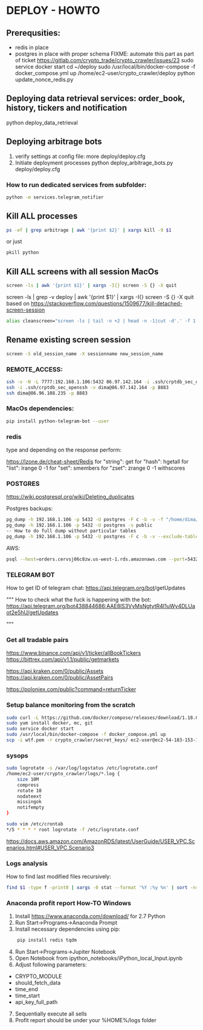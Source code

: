 # DEPLOY - HOWTO
## Prerequsities:
* redis in place
* postgres in place with proper schema
FIXME: automate this part as part of ticket https://gitlab.com/crypto_trade/crypto_crawler/issues/23
sudo service docker start
cd ~/deploy
sudo /usr/local/bin/docker-compose -f docker_compose.yml up
/home/ec2-user/crypto_crawler/deploy
python update_nonce_redis.py


## Deploying data retrieval services: order_book, history, tickers and notification
python deploy_data_retrieval

## Deploying arbitrage bots
1. verify settings at config file:
more deploy/deploy.cfg
2. Initiate deployment processes
python deploy_arbitrage_bots.py deploy/deploy.cfg

### How to run dedicated services from subfolder:
``` bash
python -m services.telegram_notifier
```
## Kill ALL processes
``` bash
ps -ef | grep arbitrage | awk '{print $2}' | xargs kill -9 $1
```
or just
``` bash
pkill python
```

## Kill ALL screens with all session MacOs
``` bash
screen -ls | awk '{print $1}' | xargs -I{} screen -S {} -X quit
```
screen -ls | grep -v deploy | awk '{print $1}' | xargs -I{} screen -S {} -X quit
based on  https://stackoverflow.com/questions/1509677/kill-detached-screen-session

``` bash
alias cleanscreen="screen -ls | tail -n +2 | head -n -1|cut -d'.' -f 1 |xargs kill -9 ; screen -wipe"
```

## Rename existing screen session
``` bash
screen -S old_session_name -X sessionname new_session_name
```

### REMOTE_ACCESS:
``` bash
ssh -v -N -L 7777:192.168.1.106:5432 86.97.142.164 -i .ssh/crptdb_sec_openssh -l dima -p 8883
ssh -i .ssh/crptdb_sec_openssh -v dima@86.97.142.164 -p 8883
ssh dima@86.96.108.235 -p 8883
```

### MacOs dependencies:
``` bash
pip install python-telegram-bot --user
```

### redis
type <key>
and depending on the response perform:

https://lzone.de/cheat-sheet/Redis
for "string": get <key>
for "hash": hgetall <key>
for "list": lrange <key> 0 -1
for "set": smembers <key>
for "zset": zrange <key> 0 -1 withscores

### POSTGRES
https://wiki.postgresql.org/wiki/Deleting_duplicates

Postgres backups:
``` bash
pg_dump -h 192.168.1.106 -p 5432 -U postgres -F c -b -v -f "/home/dima/full_DDMMYYYY"
pg_dump -h 192.168.1.106 -p 5432 -U postgres -s public
-- How to do full dump without particular tables
pg_dump -h 192.168.1.106 -p 5432 -U postgres -F c -b -v --exclude-table=alarams --exclude-table=tmp_binance_orders --exclude-table=tmp_history_trades --exclude-table=tmp_trades --exclude-table=trades -f "/home/dima/full_DDMMYYYY"
```

AWS:
``` bash
psql --host=orders.cervsj06c8zw.us-west-1.rds.amazonaws.com --port=5432 --username=postgres --password --dbname=crypto
```


### TELEGRAM BOT
How to get ID of telegram chat:
https://api.telegram.org/bot<YourBOTToken>/getUpdates

"""
How to check what the fuck is happening with the bot:
https://api.telegram.org/bot438844686:AAE8lS3VyMsNgtytR4I1uWy4DLUaot2e5hU/getUpdates

"""


### Get all tradable pairs
https://www.binance.com/api/v1/ticker/allBookTickers
https://bittrex.com/api/v1.1/public/getmarkets

https://api.kraken.com/0/public/Assets
https://api.kraken.com/0/public/AssetPairs

https://poloniex.com/public?command=returnTicker


### Setup balance monitoring from the scratch
``` bash
sudo curl -L https://github.com/docker/compose/releases/download/1.18.0/docker-compose-`uname -s`-`uname -m` -o /usr/local/bin/docker-compose
sudo yum install docker, mc, git
sudo service docker start
sudo /usr/local/bin/docker-compose -f docker_compose.yml up
scp -i wtf.pem -r crypto_crawler/secret_keys/ ec2-user@ec2-54-183-153-123.us-west-1.compute.amazonaws.com:/tmp/
```


### sysops
``` bash
sudo logrotate -s /var/log/logstatus /etc/logrotate.conf
/home/ec2-user/crypto_crawler/logs/*.log {
    size 10M
    compress
    rotate 10
    nodateext
    missingok
    notifempty
}

sudo vim /etc/crontab
*/5 * * * * root logrotate -f /etc/logrotate.conf
```

https://docs.aws.amazon.com/AmazonRDS/latest/UserGuide/USER_VPC.Scenarios.html#USER_VPC.Scenario3


### Logs analysis

How to find last modified files recursively:
``` bash
find $1 -type f -print0 | xargs -0 stat --format '%Y :%y %n' | sort -nr | cut -d: -f2- | head
```


### Anaconda profit report How-TO Windows
1. Install https://www.anaconda.com/download/ for 2.7 Python
2. Run  Start->Programs->Anaconda Prompt
3. Install necessary dependencies using pip:
``` bash
    pip install redis tqdm
```
4. Run Start->Programs->Jupiter Notebook
5. Open Notebook from ipython_notebooks/iPython_local_Input.ipynb
6. Adjust following parameters:
* CRYPTO_MODULE
* should_fetch_data
* time_end
* time_start
* api_key_full_path
7. Sequentially execute all sells
8. Profit report should be under your %HOME%/logs folder